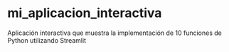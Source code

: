 # mi_aplicacion_interactiva
Aplicación interactiva que muestra la implementación de 10 funciones de Python utilizando Streamlit

